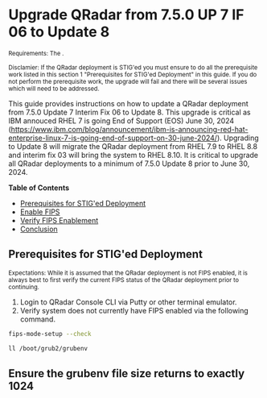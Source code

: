 # Upgrade QRadar from 7.5.0 UP 7 IF 06 to Update 8 
<sub>Requirements: The  .<sub>

<sub>Disclamier: If the QRadar deployment is STIG'ed you must ensure to do all the prerequisite work listed in this section 1 "Prerequisites for STIG'ed Deployment" in this guide. If you do not perform the prerequisite work, the upgrade will fail and there will be several issues which will need to be addressed.<sub>

This guide provides instructions on how to update a QRadar deployment from 7.5.0 Update 7 Interim Fix 06 to Update 8. This upgrade is critical as IBM annouced RHEL 7 is going End of Support (EOS) June 30, 2024 (https://www.ibm.com/blog/announcement/ibm-is-announcing-red-hat-enterprise-linux-7-is-going-end-of-support-on-30-june-2024/). Upgrading to Update 8 will migrate the QRadar deployment from RHEL 7.9 to RHEL 8.8 and interim fix 03 will bring the system to RHEL 8.10. It is critical to upgrade all QRadar deployments to a minimum of 7.5.0 Update 8 prior to June 30, 2024. 

**Table of Contents**
* [Prerequisites for STIG'ed Deployment](#verify-fips-status)
* [Enable FIPS](#enable-fips)
* [Verify FIPS Enablement](#verify-fips-enablement)
* [Conclusion](#conclusion)
  
## Prerequisites for STIG'ed Deployment
<sub>Expectations: While it is assumed that the QRadar deployment is not FIPS enabled, it is always best to first verify the current FIPS status of the QRadar deployment prior to continuing.<sub>

1. Login to QRadar Console CLI via Putty or other terminal emulator.
2. Verify system does not currently have FIPS enabled via the following command.
```bash
fips-mode-setup --check
```
```bash
ll /boot/grub2/grubenv
```
## Ensure the grubenv file size returns to exactly 1024
